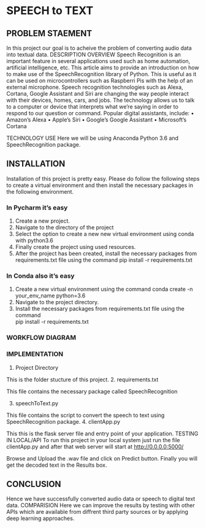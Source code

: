  # SPEECH to TEXT

## PROBLEM STAEMENT
In this project our goal is to acheive the problem of converting audio data into textual data.
DESCRIPTION OVERVIEW
Speech Recognition is an important feature in several applications used such as home automation, artificial intelligence, etc. This article aims to provide an introduction on how to make use of the SpeechRecognition library of Python. This is useful as it can be used on microcontrollers such as Raspberri Pis with the help of an external microphone.
Speech recognition technologies such as Alexa, Cortana, Google Assistant and Siri are changing the way people interact with their devices, homes, cars, and jobs. The technology allows us to talk to a computer or device that interprets what we’re saying in order to respond to our question or command.
Popular digital assistants, include:
•	Amazon’s Alexa
•	Apple’s Siri
•	Google’s Google Assistant
•	Microsoft’s Cortana

TECHNOLOGY USE
Here we will be using  Anaconda Python 3.6 and SpeechRecognition package.

## INSTALLATION
Installation of this project is pretty easy. Please do follow the following steps to create a virtual environment and then install the necessary packages in the following environment.

### In Pycharm it’s easy

1. Create a new project.
2. Navigate to the directory of the project
3. Select the option to create a new new virtual environment using conda with python3.6
4. Finally create the project using used resources.
5. After the project has been created, install the necessary packages from requirements.txt file using the command pip install -r requirements.txt



### In Conda also it’s easy

1. Create a new virtual environment using the command
    conda create -n your_env_name python=3.6
2. Navigate to the project directory.
3. Install the necessary packages from requirements.txt file using the command         
pip install -r requirements.txt

### WORKFLOW DIAGRAM











### IMPLEMENTATION
1. Project Directory











This is the folder stucture of this project.
2. requirements.txt



This file contains the necessary package called SpeechRecognition


3. speechToText.py


This file contains the script to convert the speech to text using SpeechRecognition package.
4. clientApp.py









This this is the flask server file and entry point of your application.
TESTING IN LOCAL/API
To run this project in your local system just run the file clientApp.py and after that web server will start at http://0.0.0.0:5000/

Browse and Upload the .wav file and click on Predict button.
Finally you will get the decoded text in the Results box.

## CONCLUSION
Hence we have successfully converted audio data or speech to digital text data.
COMPARISION
Here we can improve the results by testing with other APIs which are available from diffrent third party sources or by applying deep learning approaches.


